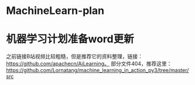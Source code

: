 # MachineLearn-plan
# 机器学习计划准备word更新
  之前链接B站视频比较粗糙，但是推荐它的资料整理，链接：https://github.com/apachecn/AiLearning。
  部分文件404，推荐这里：https://github.com/Lornatang/machine_learning_in_action_py3/tree/master/src
